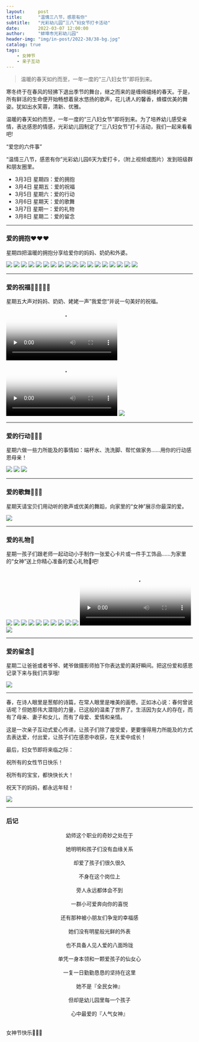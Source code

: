 ```yaml
---
layout:     post
title:      "温情三八节，感恩有你"
subtitle:   "光彩幼儿园“三八”妇女节打卡活动"
date:       2022-03-07 12:00:00
author:     "蚌埠市光彩幼儿园"
header-img: "img/in-post/2022-38/38-bg.jpg"
catalog: true
tags:
    - 女神节
    - 亲子互动
---
```


> 温暖的春天如约而至，一年一度的“三八妇女节”即将到来。


寒冬终于在春风的轻拂下退出季节的舞台，继之而来的是缠绵缱绻的春天。于是，所有鲜活的生命便开始畅想着泉水悠扬的歌声，花儿诱人的馨香，蜂蝶优美的舞姿。犹如出水芙蓉，清新、优雅。

温暖的春天如约而至，一年一度的“三八妇女节”即将到来。为了培养幼儿感受亲情，表达感恩的情感，光彩幼儿园制定了“三八妇女节”打卡活动，我们一起来看看吧!

“爱您的六件事”

“温情三八节，感恩有你”光彩幼儿园6天为爱打卡，（附上视频或图片）发到班级群和朋友圈里。

* 3月3日 星期四：爱的拥抱
* 3月4日 星期五：爱的祝福
* 3月5日 星期六：爱的行动
* 3月6日 星期天：爱的歌舞
* 3月7日 星期一：爱的礼物
* 3月8日 星期二：爱的留念
  
---

### 爱的拥抱❤❤❤

星期四把温暖的拥抱分享给爱你的妈妈、奶奶和外婆。

![](/img/in-post/2022-38/mom-0.jpg)
![](/img/in-post/2022-38/mom-1.jpg)
![](/img/in-post/2022-38/mom-2.jpg)
![](/img/in-post/2022-38/mom-3.jpg)
![](/img/in-post/2022-38/mom-4.jpg)
![](/img/in-post/2022-38/mom-5.jpg)
![](/img/in-post/2022-38/mom-6.jpg)
![](/img/in-post/2022-38/mom-7.jpg)
![](/img/in-post/2022-38/mom-8.jpg)
![](/img/in-post/2022-38/mom-9.jpg)
![](/img/in-post/2022-38/mom-10.jpg)
![](/img/in-post/2022-38/mom-11.jpg)
![](/img/in-post/2022-38/mom-12.jpg)
![](/img/in-post/2022-38/mom-13.jpg)
![](/img/in-post/2022-38/mom-14.jpg)
![](/img/in-post/2022-38/mom-15.jpg)
![](/img/in-post/2022-38/mom-16.jpg)
![](/img/in-post/2022-38/mom-end.jpg)

---

### 爱的祝福🧚👨‍👩‍👧‍👦

星期五大声对妈妈、奶奶、姥姥一声”我爱您“并说一句美好的祝福。
<video id="video_0" controls="" preload="none" poster="/img/in-post/2022-38/bless-end.jpg">
      <source id="bless_0" src="/img/in-post/2022-38/bless-0.mp4" type="video/mp4">
</video>
<video id="video_1" controls="" preload="none" poster="/img/in-post/2022-38/bless-end.jpg">
      <source id="bless_1" src="/img/in-post/2022-38/bless-1.mp4" type="video/mp4">
</video>
![](/img/in-post/2022-38/bless-end.jpg)

---

### 爱的行动🥳🥳🥳

星期六做一些力所能及的事情如：端杯水、洗洗脚、帮忙做家务……用你的行动感恩母亲！

![](/img/in-post/2022-38/action-0.jpg)
![](/img/in-post/2022-38/action-1.jpg)
![](/img/in-post/2022-38/action-end.jpg)

---

### 爱的歌舞🎻🥁🎤

星期天请宝贝们用动听的歌声或优美的舞蹈，向家里的“女神”展示你最深的爱。

![](/img/in-post/2022-38/dance.jpg)

---

### 爱的礼物🎁

星期一孩子们跟老师一起动动小手制作一张爱心卡片或一件手工饰品……为家里的“女神”送上你精心准备的爱心礼物🎁吧!

![](/img/in-post/2022-38/gift-0.jpg)
![](/img/in-post/2022-38/gift-1.jpg)
![](/img/in-post/2022-38/gift-2.jpg)
![](/img/in-post/2022-38/gift-3.jpg)
![](/img/in-post/2022-38/gift-4.jpg)
![](/img/in-post/2022-38/gift-5.jpg)
![](/img/in-post/2022-38/gift-6.jpg)
![](/img/in-post/2022-38/gift-7.jpg)
![](/img/in-post/2022-38/gift-8.jpg)
![](/img/in-post/2022-38/gift-9.jpg)
<video id="video_2" controls="" preload="none" poster="/img/in-post/2022-38/gift-end.jpg">
      <source id="gift" src="/img/in-post/2022-38/gift.mp4" type="video/mp4">
</video>
![](/img/in-post/2022-38/gift-end.jpg)

---

### 爱的留念🤳

星期二让爸爸或者爷爷、姥爷做摄影师拍下你表达爱的美好瞬间。把这份爱和感恩记录下来与我们共享哦!

![](/img/in-post/2022-38/dad.jpg)

---

春，在诗人眼里是葱郁的诗篇，在常人眼里是唯美的画卷。正如冰心说：春何曾说话呢？但她那伟大潜隐的力量，已这般的温柔了世界了。生活因为女人的存在，而有了母亲、妻子和女儿，而有了母爱、爱情和亲情。

这是一次亲子互动式爱心传递，让孩子们除了接受爱，更要懂得用力所能及的方式去表达爱，付出爱，让孩子们在感恩中收获，在关爱中成长！

最后，妇女节即将来临之际：

祝所有的女性节日快乐！

祝所有的宝宝，都快快长大！

祝天下的妈妈，都永远年轻！

![](/img/in-post/2022-38/foot.jpg)

---

### 后记

<center>幼师这个职业的奇妙之处在于</center><br>

<center>她明明和孩子们没有血缘关系</center><br>

<center>却爱了孩子们很久很久</center><br>

<center>不身在这个岗位上</center><br>

<center>旁人永远都体会不到</center><br>

<center>一群小可爱奔向你的喜悦</center><br>

<center>还有那种被小朋友们争宠的幸福感</center><br>

<center>她们没有明星般光鲜的外表</center><br>

<center>也不具备人见人爱的八面玲珑</center><br>

<center>单凭一身本领和一颗爱孩子的仙女心</center><br>

<center>一复一日勤勤恳恳的坚持在这里</center><br>

<center>她不是『全民女神』</center><br>

<center>但却是幼儿园里每一个孩子</center><br>

<center>心中最爱的『人气女神』</center><br>

女神节快乐🥳🥳🥳